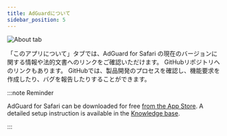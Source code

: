 ```yaml
---
title: AdGuardについて
sidebar_position: 5
---
```


![About tab](https://cdn.adtidy.org/public/Adguard/Blog/AG_for_Safari_in-depth_review/About.png)

「このアプリについて」タブでは、AdGuard for Safari の現在のバージョンに関する情報や法的文書へのリンクをご確認いただけます。 GitHubリポジトリへのリンクもあります。 GitHubでは、製品開発のプロセスを確認し、機能要求を作成したり、バグを報告したりすることができます。

:::note Reminder

AdGuard for Safari can be downloaded for free [from the App Store](https://apps.apple.com/app/adguard-for-safari/id1440147259). A detailed setup instruction is available in the [Knowledge base](/adguard-for-safari/installation/).

:::
